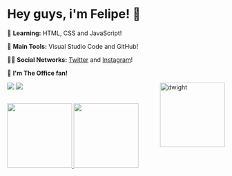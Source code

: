 # Hey guys, i'm Felipe! :rocket:

🌱 **Learning:** HTML, CSS and JavaScript!

🎒 **Main Tools:** Visual Studio Code and GitHub!

🙋‍♂️ **Social Networks:** [Twitter](https://twitter.com/akafelp) and [Instagram](https://www.instagram.com/felipesoarws/)!

:movie_camera: **I'm The Office fan!**
  
<div> 
 <a href="https://instagram.com/felipesoarws" target="_blank"><img src="https://img.shields.io/badge/-Instagram-%23E4405F?style=for-the-badge&logo=instagram&logoColor=white" target="_blank"></a>
 <a href="https://twitter.com/akafelp" target="_blank"><img src="https://img.shields.io/badge/Twitter-1DA1F2?style=for-the-badge&logo=twitter&logoColor=white" target="_blank"></a>
  <img align="right" height="150" width="150" alt="dwight" src="https://i.gifer.com/origin/fc/fc058c9918d9da1ddf986d01ec3ef3d6_w200.gif">

</div>


  ##
 
 <div>
  <a href="https://github.com/felipesoarws">
  <img height="150em" src="https://github-readme-stats.vercel.app/api?username=felipesoarws&show_icons=true&theme=dark&include_all_commits=true&count_private=true"/>
  <img height="150em" src="https://github-readme-stats.vercel.app/api/top-langs/?username=felipesoarws&layout=compact&langs_count=7&theme=dark"/>
</div>



